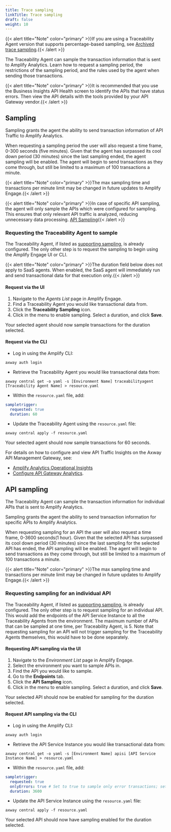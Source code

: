 ```yaml
---
title: Trace sampling
linkTitle: Trace sampling
draft: false
weight: 10
---
```

{{< alert title="Note" color="primary" >}}If you are using a Traceability Agent version that supports percentage-based sampling, see [Archived trace sampling](/docs/connect_manage_environ/connected_agent_common_reference/archive/trace_sampling).{{< /alert >}}

The Traceability Agent can sample the transaction information that is sent to Amplify Analytics. Learn how to request a sampling period, the restrictions of the sampling period, and the rules used by the agent when sending those transactions.

{{< alert title="Note" color="primary" >}}It is recommended that you use the Business Insights API Health screen to identify the APIs that have status errors. Then view the API details with the tools provided by your API Gateway vendor.{{< /alert >}}

## Sampling

Sampling grants the agent the ability to send transaction information of API Traffic to Amplify Analytics.

When requesting a sampling period the user will also request a time frame, 0-300 seconds (five minutes). Given that the agent has surpassed its cool down period (30 minutes) since the last sampling ended, the agent sampling will be enabled. The agent will begin to send transactions as they come through, but still be limited to a maximum of 100 transactions a minute.

{{< alert title="Note" color="primary" >}}The max sampling time and transactions per minute limit may be changed in future updates to Amplify Engage.{{< /alert >}}

{{< alert title="Note" color="primary" >}}In case of specific API sampling, the agent will only sample the APIs which were configured for sampling. This ensures that only relevant API traffic is analyzed, reducing unnecessary data processing. [API Sampling](#api-sampling){{< /alert >}}

### Requesting the Traceability Agent to sample

The Traceability Agent, if listed as [supporting sampling](/docs/connect_manage_environ#on-premise-Agent-Features), is already configured. The only other step is to request the sampling to begin using the Amplify Engage UI or CLI.

{{< alert title="Note" color="primary" >}}The duration field below does not apply to SaaS agents. When enabled, the SaaS agent will immediately run and send transactional data for that execution only.{{< /alert >}}

#### Request via the UI

1. Navigate to the *Agents List* page in Amplify Engage.
2. Find a Traceability Agent you would like transactional data from.
3. Click the **Traceability Sampling** icon.
4. Click in the menu to enable sampling. Select a duration, and click **Save**.

Your selected agent should now sample transactions for the duration selected.
  
#### Request via the CLI

* Log in using the Amplify CLI:

```shell
axway auth login
```

* Retrieve the Traceability Agent you would like transactional data from:
  
```shell
axway central get -o yaml -s [Environment Name] traceabilityagent [Traceability Agent Name] > resource.yaml
```

* Within the `resource.yaml` file, add:
  
```yaml
sampletrigger:
  requested: true
  duration: 60
```

* Update the Traceability Agent using the `resource.yaml` file:

```shell
axway central apply -f resource.yaml
```

Your selected agent should now sample transactions for 60 seconds.

For details on how to configure and view API Traffic Insights on the Axway API Management Gateway, see:

* [Amplify Analytics Operational Insights](https://docs.axway.com/bundle/axway-open-docs/page/docs/operational_insights/index.html)
* [Configure API Gateway Analytics](https://docs.axway.com/bundle/axway-open-docs/page/docs/apimanager_analytics/index.html).

## API sampling

The Traceability Agent can sample the transaction information for individual APIs that is sent to Amplify Analytics.

Sampling grants the agent the ability to send transaction information for specific APIs to Amplify Analytics.

When requesting sampling for an API the user will also request a time frame, 0-3600 seconds(1 hour). Given that the selected API has surpassed its cool down period (30 minutes) since the last sampling for the selected API has ended, the API sampling will be enabled. The agent will begin to send transactions as they come through, but still be limited to a maximum of 100 transactions a minute.

{{< alert title="Note" color="primary" >}}The max sampling time and transactions per minute limit may be changed in future updates to Amplify Engage.{{< /alert >}}

### Requesting sampling for an individual API

The Traceability Agent, if listed as [supporting sampling](/docs/connect_manage_environ#on-premise-Agent-Features), is already configured. The only other step is to request sampling for an individual API. This would add the endpoints of the API Service Instance to all the Traceability Agents from the environment. The maximum number of APIs that can be sampled at one time, per Traceability Agent, is 5. Note that requesting sampling for an API will not trigger sampling for the Traceability Agents themselves, this would have to be done separately.

#### Requesting API sampling via the UI

1. Navigate to the *Environment List* page in Amplify Engage.
2. Select the environment you want to sample APIs in.
3. Find the API you would like to sample.
4. Go to the **Endpoints** tab.
5. Click the **API Sampling** icon.
6. Click in the menu to enable sampling. Select a duration, and click **Save**.

Your selected API should now be enabled for sampling for the duration selected.
  
#### Request API sampling via the CLI

* Log in using the Amplify CLI:

```shell
axway auth login
```

* Retrieve the API Service Instance you would like transactional data from:
  
```shell
axway central get -o yaml -s [Environment Name] apisi [API Service Instance Name] > resource.yaml
```

* Within the `resource.yaml` file, add:
  
```yaml
sampletrigger:
  requested: true
  onlyErrors: true # Set to true to sample only error transactions; set to false to sample all transactions.
  duration: 3600
```

* Update the API Service Instance using the `resource.yaml` file:

```shell
axway central apply -f resource.yaml
```

Your selected API should now have sampling enabled for the duration selected.